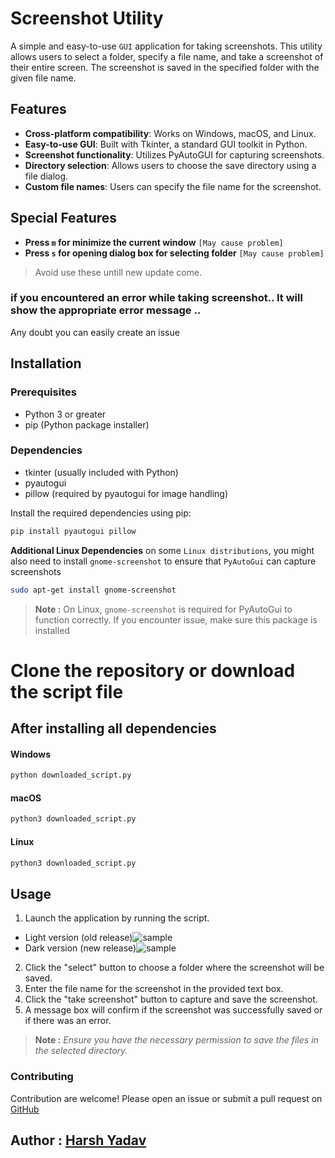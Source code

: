 # Screenshot Utility

A simple and easy-to-use `GUI` application for taking screenshots. This utility allows users to select a folder, specify a file name, and take a screenshot of their entire screen. The screenshot is saved in the specified folder with the given file name.

## Features

- __Cross-platform compatibility__: Works on Windows, macOS, and Linux.
- __Easy-to-use GUI__: Built with Tkinter, a standard GUI toolkit in Python.
- __Screenshot functionality__: Utilizes PyAutoGUI for capturing screenshots.
- __Directory selection__: Allows users to choose the save directory using a file dialog.
- __Custom file names__: Users can specify the file name for the screenshot.

## Special Features
- **Press `m` for minimize the current window** ```[May cause problem]```
- **Press `s` for opening dialog box for selecting folder** ```[May cause problem]```
> Avoid use these untill new update come.
### if you encountered an error while taking screenshot.. It will show the appropriate error message ..
Any doubt you can easily create an issue

## Installation

### Prerequisites

- Python 3 or greater
- pip (Python package installer)

### Dependencies

- tkinter (usually included with Python)
- pyautogui
- pillow (required by pyautogui for image handling)

Install the required dependencies using pip:

```sh
pip install pyautogui pillow
```
__Additional Linux Dependencies__
on some `Linux distributions`, you might also need to install `gnome-screenshot` to ensure that `PyAutoGui` can capture screenshots
```sh
sudo apt-get install gnome-screenshot
```
>**Note :** On Linux, `gnome-screenshot` is required for PyAutoGui to function correctly. If you encounter issue, make sure this package is installed
# Clone the repository or download the script file
## After installing all dependencies
#### Windows
```sh
python downloaded_script.py
```
#### macOS
```sh
python3 downloaded_script.py
```
#### Linux
```sh
python3 downloaded_script.py
```
## Usage 
1. Launch the application by running the script.
  - Light version (old release)![sample](https://github.com/HarshYadav152/screen-shot-utility/blob/main/sample-image.png?raw=true)
  - Dark version (new release)![sample](https://github.com/HarshYadav152/screen-shot-utility/blob/main/ss-dark-mode.png?raw=true)
2. Click the "select" button to choose a folder where the screenshot will be saved.
3. Enter the file name for the screenshot in the provided text box.
4. Click the "take screenshot" button to capture and save the screenshot.
5. A message box will confirm if the screenshot was successfully saved or if there was an error.

>**Note :** *Ensure you have the necessary permission to save the files in the selected directory.*

### Contributing
Contribution are welcome! Please open an issue or submit a pull request on [GitHub](https://github.com/HarshYadav152/screen-shot-utility)

## Author : [Harsh Yadav](https://github.com/HarshYadav152)
